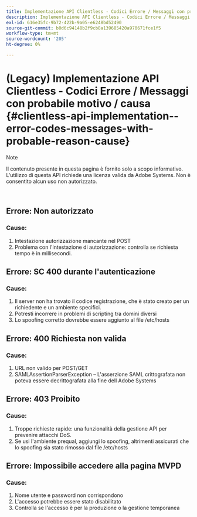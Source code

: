 ```yaml
---
title: Implementazione API Clientless - Codici Errore / Messaggi con probabile motivo / causa
description: Implementazione API Clientless - Codici Errore / Messaggi con probabile motivo / causa
exl-id: 616e35fc-9b72-422b-9a05-e6248bd52490
source-git-commit: b0d6c94148b2f9cb8a139685420a970671fce1f5
workflow-type: tm+mt
source-wordcount: '205'
ht-degree: 0%

---
```


# (Legacy) Implementazione API Clientless - Codici Errore / Messaggi con probabile motivo / causa {#clientless-api-implementation--error-codes-messages-with-probable-reason-cause}

>[!NOTE]
>
>Il contenuto presente in questa pagina è fornito solo a scopo informativo. L&#39;utilizzo di questa API richiede una licenza valida da Adobe Systems. Non è consentito alcun uso non autorizzato.

</br>


## Errore: Non autorizzato

### Cause:

1. Intestazione autorizzazione mancante nel POST
1. Problema con l&#39;intestazione di autorizzazione: controlla se richiesta tempo è in millisecondi.

## Errore: SC 400 durante l&#39;autenticazione

### Cause:

1. Il server non ha trovato il codice registrazione, che è stato creato per un richiedente e un ambiente specifici.
1. Potresti incorrere in problemi di scripting tra domini diversi
1. Lo spoofing corretto dovrebbe essere aggiunto al file /etc/hosts

## Errore: 400 Richiesta non valida

### Cause:

1. URL non valido per POST/GET
1. SAMLAssertionParserException – L&#39;asserzione SAML crittografata non poteva essere decrittografata alla fine dell Adobe Systems

## Errore: 403 Proibito

### Cause:

1. Troppe richieste rapide: una funzionalità della gestione API per prevenire attacchi DoS.
2. Se usi l&#39;ambiente prequal, aggiungi lo spoofing, altrimenti assicurati che lo spoofing sia stato rimosso dal file /etc/hosts

## Errore: Impossibile accedere alla pagina MVPD

### Cause:

1. Nome utente e password non corrispondono
2. L&#39;accesso potrebbe essere stato disabilitato
3. Controlla se l&#39;accesso è per la produzione o la gestione temporanea


<!--

## Related Information

- [Clientless API Reference](/help/authentication/rest-api-reference.md)

-->
